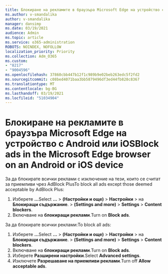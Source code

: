```yaml
---
title: Блокиране на рекламите в браузъра Microsoft Edge на устройство с Android или iOS
ms.author: v-smandalika
author: v-smandalika
manager: dansimp
ms.date: 03/19/2021
audience: Admin
ms.topic: article
ms.service: o365-administration
ROBOTS: NOINDEX, NOFOLLOW
localization_priority: Priority
ms.collection: Adm_O365
ms.custom:
- "8217"
- "9004596"
ms.openlocfilehash: 37860cbb447b12f1c989b9e02beb263edc5f2fd2
ms.sourcegitcommit: c08bed4071baa3bb5879496df3ed44fb828c8367
ms.translationtype: MT
ms.contentlocale: bg-BG
ms.lasthandoff: 03/19/2021
ms.locfileid: "51034904"
---
```

# <a name="block-ads-in-the-microsoft-edge-browser-on-an-android-or-ios-device"></a><span data-ttu-id="b556d-102">Блокиране на рекламите в браузъра Microsoft Edge на устройство с Android или iOS</span><span class="sxs-lookup"><span data-stu-id="b556d-102">Block ads in the Microsoft Edge browser on an Android or iOS device</span></span>

<span data-ttu-id="b556d-103">За да блокирате всички реклами с изключение на тези, които се считат за приемливи чрез AdBlock Plus</span><span class="sxs-lookup"><span data-stu-id="b556d-103">To block all ads except those deemed acceptable by AdBlock Plus:</span></span>
1. <span data-ttu-id="b556d-104">Изберете **...**</span><span class="sxs-lookup"><span data-stu-id="b556d-104">Select **…**</span></span><span data-ttu-id="b556d-105"> > **(Настройки и още)**  >  **Настройки**  >  на **Блокиращи съдържание**.</span><span class="sxs-lookup"><span data-stu-id="b556d-105"> > **(Settings and more)** > **Settings** > **Content blockers**.</span></span>
2. <span data-ttu-id="b556d-106">Включване на **блокиращи реклами**.</span><span class="sxs-lookup"><span data-stu-id="b556d-106">Turn on **Block ads**.</span></span>

<span data-ttu-id="b556d-107">За да блокирате всички реклами:</span><span class="sxs-lookup"><span data-stu-id="b556d-107">To block all ads:</span></span>
1. <span data-ttu-id="b556d-108">Изберете **...**</span><span class="sxs-lookup"><span data-stu-id="b556d-108">Select **…**</span></span><span data-ttu-id="b556d-109"> > **(Настройки и още)**  >  **Настройки**  >  на **Блокиращи съдържание**.</span><span class="sxs-lookup"><span data-stu-id="b556d-109"> > **(Settings and more)** > **Settings** > **Content blockers**.</span></span>
2. <span data-ttu-id="b556d-110">Включване на **блокиращи реклами**.</span><span class="sxs-lookup"><span data-stu-id="b556d-110">Turn on **Block ads**.</span></span>
3. <span data-ttu-id="b556d-111">Изберете **Разширени настройки**.</span><span class="sxs-lookup"><span data-stu-id="b556d-111">Select **Advanced settings**.</span></span>
4. <span data-ttu-id="b556d-112">Изключете **Разрешаване на приемливи реклами**.</span><span class="sxs-lookup"><span data-stu-id="b556d-112">Turn off **Allow acceptable ads**.</span></span>
